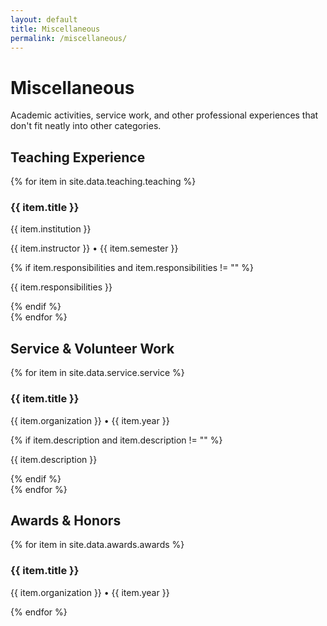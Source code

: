 ```yaml
---
layout: default
title: Miscellaneous
permalink: /miscellaneous/
---
```


<div class="max-w-4xl mx-auto px-6 py-12">
  <div class="mb-12">
    <h1 class="text-2xl font-semibold mb-4">Miscellaneous</h1>
    <p class="text-foreground leading-relaxed max-w-3xl">
      Academic activities, service work, and other professional experiences that don't fit neatly into other categories.
    </p>
  </div>

  <!-- Teaching Experience -->
  <section class="mb-16">
    <h2 class="text-xl font-semibold mb-6">Teaching Experience</h2>
    <div class="space-y-6">
      {% for item in site.data.teaching.teaching %}
      <div class="bg-card border border-border rounded-lg p-6">
        <h3 class="font-medium text-foreground mb-1">{{ item.title }}</h3>
        <p class="text-sm text-muted-foreground mb-1">{{ item.institution }}</p>
        <p class="text-sm text-muted-foreground mb-2">{{ item.instructor }} • {{ item.semester }}</p>
        {% if item.responsibilities and item.responsibilities != "" %}
        <p class="text-sm text-foreground">{{ item.responsibilities }}</p>
        {% endif %}
      </div>
      {% endfor %}
    </div>
  </section>

  <!-- Service & Volunteer Work -->
  <section class="mb-16">
    <h2 class="text-xl font-semibold mb-6">Service & Volunteer Work</h2>
    <div class="space-y-6">
      {% for item in site.data.service.service %}
      <div class="bg-card border border-border rounded-lg p-6">
        <h3 class="font-medium text-foreground mb-1">{{ item.title }}</h3>
        <p class="text-sm text-muted-foreground mb-2">{{ item.organization }} • {{ item.year }}</p>
        {% if item.description and item.description != "" %}
        <p class="text-sm text-foreground">{{ item.description }}</p>
        {% endif %}
      </div>
      {% endfor %}
    </div>
  </section>

  <!-- Awards & Honors -->
  <section>
    <h2 class="text-xl font-semibold mb-6">Awards & Honors</h2>
    <div class="space-y-6">
      {% for item in site.data.awards.awards %}
      <div class="bg-card border border-border rounded-lg p-6">
        <h3 class="font-medium text-foreground mb-1">{{ item.title }}</h3>
        <p class="text-sm text-muted-foreground">{{ item.organization }} • {{ item.year }}</p>
      </div>
      {% endfor %}
    </div>
  </section>
</div>